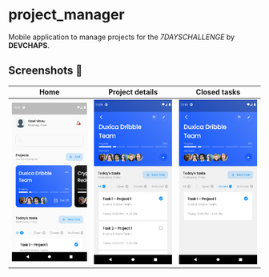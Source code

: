 # project_manager

Mobile application to manage projects for the *7DAYSCHALLENGE* by **DEVCHAPS**.

## Screenshots 📸

|            Home    |             Project details            | Closed tasks |
|----------------|-------------------------------|-----------------------------|
|![](./screenshots/home.png)|![](./screenshots/project_view.png)|![](./screenshots/closed_tasks.png)            |

